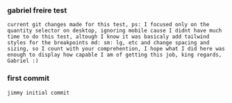 ### gabriel freire test

    current git changes made for this test, ps: I focused only on the quantity selector on desktop, ignoring mobile cause I didnt have much time to do this test, altough I know it was basicaly add tailwind styles for the breakpoints md: sm: lg, etc and change spacing and sizing, so I count with your comprehention, I hope what I did here was enough to display how capable I am of getting this job, king regards, Gabriel :)

### first commit

    jimmy initial commit
